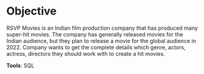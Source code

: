 # Objective
RSVP Movies is an Indian film production company that has produced many super-hit movies. The company has generally released movies for the Indian audience, but they plan to release a movie for the global audience in 2022. Company wants to get the complete details which genre, actors, actress, directors they should work with to create a hit movies.

**Tools**: SQL
